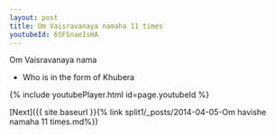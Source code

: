 ```yaml
---
layout: post
title: Om Vaisravanaya namaha 11 times
youtubeId: 6SFSnaeIsHA
---
```

 
 
Om Vaisravanaya nama 
 
 -  Who is in the form of Khubera 
 
  
 
  
 
 
 
 
 
 


{% include youtubePlayer.html id=page.youtubeId %}
 
[Next]({{ site.baseurl }}{% link  split1/_posts/2014-04-05-Om havishe namaha 11 times.md%})
 
